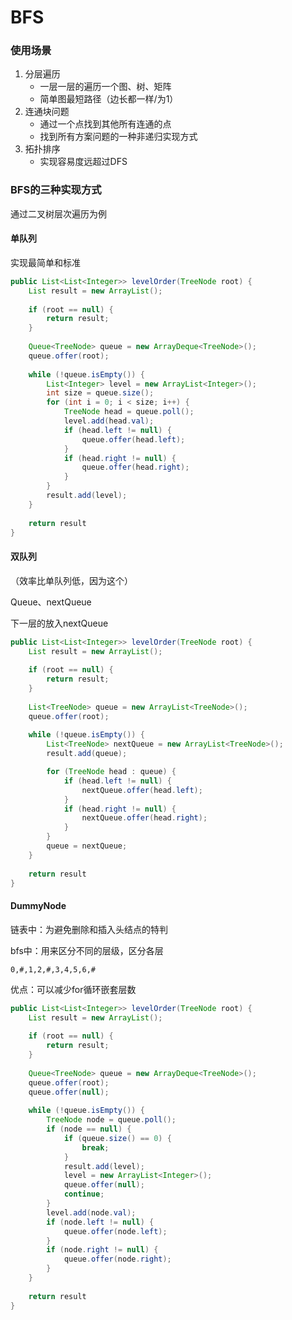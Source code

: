 # BFS

### 使用场景

1. 分层遍历
   - 一层一层的遍历一个图、树、矩阵
   - 简单图最短路径（边长都一样/为1）
2. 连通块问题
   - 通过一个点找到其他所有连通的点
   - 找到所有方案问题的一种非递归实现方式
3. 拓扑排序
   - 实现容易度远超过DFS

### BFS的三种实现方式

通过二叉树层次遍历为例

#### 单队列

实现最简单和标准

```java
public List<List<Integer>> levelOrder(TreeNode root) {
    List result = new ArrayList();
    
    if (root == null) {
        return result;
    }
    
    Queue<TreeNode> queue = new ArrayDeque<TreeNode>();
    queue.offer(root);
    
    while (!queue.isEmpty()) {
        List<Integer> level = new ArrayList<Integer>();
        int size = queue.size();
        for (int i = 0; i < size; i++) {
            TreeNode head = queue.poll();
            level.add(head.val);
            if (head.left != null) {
                queue.offer(head.left);
            }
            if (head.right != null) {
                queue.offer(head.right);
            }
        }
        result.add(level);
    }
    
    return result
}
```

#### 双队列

（效率比单队列低，因为这个）

Queue、nextQueue

下一层的放入nextQueue

```java
public List<List<Integer>> levelOrder(TreeNode root) {
    List result = new ArrayList();
    
    if (root == null) {
        return result;
    }
    
    List<TreeNode> queue = new ArrayList<TreeNode>();
    queue.offer(root);
    
    while (!queue.isEmpty()) {
        List<TreeNode> nextQueue = new ArrayList<TreeNode>();
        result.add(queue);

        for (TreeNode head : queue) {
            if (head.left != null) {
                nextQueue.offer(head.left);
            }
            if (head.right != null) {
                nextQueue.offer(head.right);
            }
        }
        queue = nextQueue;
    }
    
    return result
}
```

#### DummyNode

链表中：为避免删除和插入头结点的特判

bfs中：用来区分不同的层级，区分各层

`0,#,1,2,#,3,4,5,6,#`

优点：可以减少for循环嵌套层数

```java
public List<List<Integer>> levelOrder(TreeNode root) {
    List result = new ArrayList();
    
    if (root == null) {
        return result;
    }
    
    Queue<TreeNode> queue = new ArrayDeque<TreeNode>();
    queue.offer(root);
    queue.offer(null);
    
    while (!queue.isEmpty()) {
        TreeNode node = queue.poll();
        if (node == null) {
            if (queue.size() == 0) {
                break;
            }
            result.add(level);
            level = new ArrayList<Integer>();
            queue.offer(null);
            continue;
        }
        level.add(node.val);
        if (node.left != null) {
            queue.offer(node.left);
        }
        if (node.right != null) {
            queue.offer(node.right);
        }
    }
    
    return result
}
```

